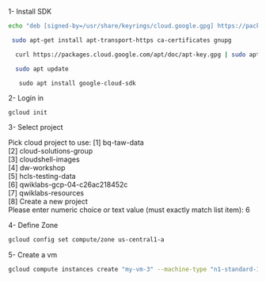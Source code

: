 1- Install SDK

```bash
echo "deb [signed-by=/usr/share/keyrings/cloud.google.gpg] https://packages.cloud.google.com/apt cloud-sdk main" | sudo tee -a /etc/apt/sources.list.d/google-cloud-sdk.list
```
```bash
 sudo apt-get install apt-transport-https ca-certificates gnupg
```
```bash
  curl https://packages.cloud.google.com/apt/doc/apt-key.gpg | sudo apt-key --keyring /usr/share/keyrings/cloud.google.gpg add -
```
```bash 
  sudo apt update
```
```
   sudo apt install google-cloud-sdk
```

2- Login in
```bash
gcloud init
```

3- Select project

Pick cloud project to use: 
 [1] bq-taw-data  
 [2] cloud-solutions-group  
 [3] cloudshell-images  
 [4] dw-workshop  
 [5] hcls-testing-data  
 [6] qwiklabs-gcp-04-c26ac218452c  
 [7] qwiklabs-resources  
 [8] Create a new project  
 Please enter numeric choice or text value (must exactly match list 
item):  6

4- Define Zone
```bash
gcloud config set compute/zone us-central1-a
```
5- Create a vm

```bash
gcloud compute instances create "my-vm-3" --machine-type "n1-standard-1" --image-project "debian-cloud" --image "debian-9-stretch-v20190213" --subnet "default"
```
